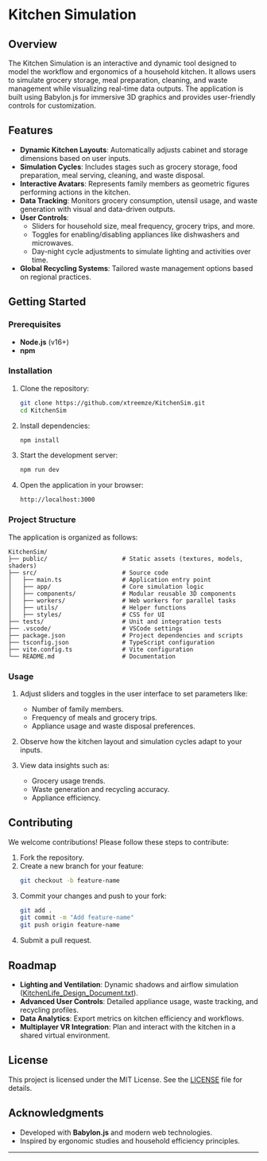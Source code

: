# Kitchen Simulation

## Overview

The Kitchen Simulation is an interactive and dynamic tool designed to model the workflow and ergonomics of a household kitchen. It allows users to simulate grocery storage, meal preparation, cleaning, and waste management while visualizing real-time data outputs. The application is built using Babylon.js for immersive 3D graphics and provides user-friendly controls for customization.

## Features

- **Dynamic Kitchen Layouts**: Automatically adjusts cabinet and storage dimensions based on user inputs.
- **Simulation Cycles**: Includes stages such as grocery storage, food preparation, meal serving, cleaning, and waste disposal.
- **Interactive Avatars**: Represents family members as geometric figures performing actions in the kitchen.
- **Data Tracking**: Monitors grocery consumption, utensil usage, and waste generation with visual and data-driven outputs.
- **User Controls**:
  - Sliders for household size, meal frequency, grocery trips, and more.
  - Toggles for enabling/disabling appliances like dishwashers and microwaves.
  - Day-night cycle adjustments to simulate lighting and activities over time.
- **Global Recycling Systems**: Tailored waste management options based on regional practices.

## Getting Started

### Prerequisites
- **Node.js** (v16+)
- **npm**

### Installation

1. Clone the repository:
   ```bash
   git clone https://github.com/xtreemze/KitchenSim.git
   cd KitchenSim
   ```

2. Install dependencies:
   ```bash
   npm install
   ```

3. Start the development server:
   ```bash
   npm run dev
   ```

4. Open the application in your browser:
   ```
   http://localhost:3000
   ```

### Project Structure

The application is organized as follows:
```
KitchenSim/
├── public/                     # Static assets (textures, models, shaders)
├── src/                        # Source code
│   ├── main.ts                 # Application entry point
│   ├── app/                    # Core simulation logic
│   ├── components/             # Modular reusable 3D components
│   ├── workers/                # Web workers for parallel tasks
│   ├── utils/                  # Helper functions
│   ├── styles/                 # CSS for UI
├── tests/                      # Unit and integration tests
├── .vscode/                    # VSCode settings
├── package.json                # Project dependencies and scripts
├── tsconfig.json               # TypeScript configuration
├── vite.config.ts              # Vite configuration
└── README.md                   # Documentation
```

### Usage

1. Adjust sliders and toggles in the user interface to set parameters like:
   - Number of family members.
   - Frequency of meals and grocery trips.
   - Appliance usage and waste disposal preferences.

2. Observe how the kitchen layout and simulation cycles adapt to your inputs.

3. View data insights such as:
   - Grocery usage trends.
   - Waste generation and recycling accuracy.
   - Appliance efficiency.

## Contributing

We welcome contributions! Please follow these steps to contribute:

1. Fork the repository.
2. Create a new branch for your feature:
   ```bash
   git checkout -b feature-name
   ```
3. Commit your changes and push to your fork:
   ```bash
   git add .
   git commit -m "Add feature-name"
   git push origin feature-name
   ```
4. Submit a pull request.

## Roadmap

- **Lighting and Ventilation**: Dynamic shadows and airflow simulation ([KitchenLife_Design_Document.txt](./docs)).
- **Advanced User Controls**: Detailed appliance usage, waste tracking, and recycling profiles.
- **Data Analytics**: Export metrics on kitchen efficiency and workflows.
- **Multiplayer VR Integration**: Plan and interact with the kitchen in a shared virtual environment.

## License

This project is licensed under the MIT License. See the [LICENSE](./LICENSE) file for details.

## Acknowledgments

- Developed with **Babylon.js** and modern web technologies.
- Inspired by ergonomic studies and household efficiency principles.

---
